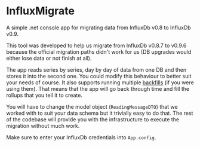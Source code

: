# InfluxMigrate
A simple .net console app for migrating data from InfluxDb v0.8 to InfluxDb v0.9.

This tool was developed to help us migrate from InfluxDb v0.8.7 to v0.9.6 because the official migration paths didn't work for us (DB upgrades would either lose data or not finish at all). 

The app reads series by series, day by day of data from one DB and then stores it into the second one. You could modify this behaviour to better suit your needs of course. It also supports running multiple [backfills](https://docs.influxdata.com/influxdb/v0.9/query_language/continuous_queries/#backfilling) (if you were using them). That means that the app will go back through time and fill the rollups that you tell it to create.

You will have to change the model object (`ReadingMessageDTO`) that we worked with to suit your data schema but it trivially easy to do that. The rest of the codebase will provide you with the infrastructure to execute the migration without much work.

Make sure to enter your InfluxDb credentials into `App.config`.
